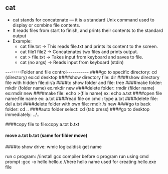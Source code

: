 ## cat
  - cat stands for concatenate — it is a standard Unix command used to display or combine file contents.
  - It reads files from start to finish, and prints their contents to the standard output
  - Example:
	- cat file.txt -> This reads file.txt and prints its content to the screen.
	- cat file1 file2 -> Concatenates two files and prints output.
	- cat > file.txt  -> Takes input from keyboard and saves to file.
	- cat (no args)	  -> Reads input from keyboard (stdin)

--------Folder and file control-----------
####go to specific directory: cd (directory) ex:cd desktop
####show directory file: dir
####show directory file with hidden file:dir/a
####to show folder and file: tree
####make folder: mkdir (folder name) ex.mkdir new
####delete folder: rmdir (filder name) ex:rmdir new
####make file: echo >(file name) ex: echo a.txt
####open file name:file name ex: a.txt
####read file on cmd : type a.txt
####delete file: del a.txt
####delete folder with own file: rmdir /s new
####go to back folder: cd ..
####auto folder select: cd (tab press)
####go to desktop immediately: ../..

####copy file to file:copy a.txt b.txt
#### move a.txt b.txt (same for filder move)


####to show drive: wmic logicaldisk get name

run c program:  //install gcc compiler before c program run using cmd prompt
	:gcc -o hello hello.c  //here hello name used for creating hello.exe file
